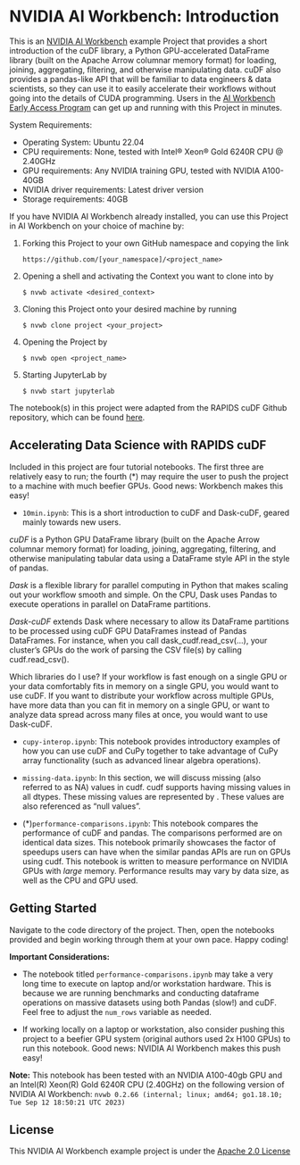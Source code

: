 # NVIDIA AI Workbench: Introduction
This is an [NVIDIA AI Workbench](https://developer.nvidia.com/blog/develop-and-deploy-scalable-generative-ai-models-seamlessly-with-nvidia-ai-workbench/) example Project that provides a short introduction of the cuDF library, a Python GPU-accelerated DataFrame library (built on the Apache Arrow columnar memory format) for loading, joining, aggregating, filtering, and otherwise manipulating data. cuDF also provides a pandas-like API that will be familiar to data engineers & data scientists, so they can use it to easily accelerate their workflows without going into the details of CUDA programming. Users in the [AI Workbench Early Access Program](https://www.nvidia.com/en-us/deep-learning-ai/solutions/data-science/workbench/) can get up and running with this Project in minutes.

System Requirements:
* Operating System: Ubuntu 22.04
* CPU requirements: None, tested with Intel&reg; Xeon&reg; Gold 6240R CPU @ 2.40GHz
* GPU requirements: Any NVIDIA training GPU, tested with NVIDIA A100-40GB
* NVIDIA driver requirements: Latest driver version
* Storage requirements: 40GB

If you have NVIDIA AI Workbench already installed, you can use this Project in AI Workbench on your choice of machine by:
1. Forking this Project to your own GitHub namespace and copying the link

   ```https://github.com/[your_namespace]/<project_name>```
   
3. Opening a shell and activating the Context you want to clone into by

   ```$ nvwb activate <desired_context>```
   
5. Cloning this Project onto your desired machine by running

   ```$ nvwb clone project <your_project>```
   
7. Opening the Project by

   ```$ nvwb open <project_name>```
   
9. Starting JupyterLab by

   ```$ nvwb start jupyterlab```

The notebook(s) in this project were adapted from the RAPIDS cuDF Github repository, which can be found [here](https://github.com/rapidsai/cudf/tree/branch-23.12/notebooks).

## Accelerating Data Science with RAPIDS cuDF
Included in this project are four tutorial notebooks. The first three are relatively easy to run; the fourth (*) may require the user to push the project to a machine with much beefier GPUs. Good news: Workbench makes this easy!  

* ```10min.ipynb```: This is a short introduction to cuDF and Dask-cuDF, geared mainly towards new users.

_cuDF_ is a Python GPU DataFrame library (built on the Apache Arrow columnar memory format) for loading, joining, aggregating, filtering, and otherwise manipulating tabular data using a DataFrame style API in the style of pandas.

_Dask_ is a flexible library for parallel computing in Python that makes scaling out your workflow smooth and simple. On the CPU, Dask uses Pandas to execute operations in parallel on DataFrame partitions.

_Dask-cuDF_ extends Dask where necessary to allow its DataFrame partitions to be processed using cuDF GPU DataFrames instead of Pandas DataFrames. For instance, when you call dask_cudf.read_csv(...), your cluster’s GPUs do the work of parsing the CSV file(s) by calling cudf.read_csv().

Which libraries do I use? If your workflow is fast enough on a single GPU or your data comfortably fits in memory on a single GPU, you would want to use cuDF. If you want to distribute your workflow across multiple GPUs, have more data than you can fit in memory on a single GPU, or want to analyze data spread across many files at once, you would want to use Dask-cuDF. 
  
* ```cupy-interop.ipynb```: This notebook provides introductory examples of how you can use cuDF and CuPy together to take advantage of CuPy array functionality (such as advanced linear algebra operations). 
  
* ```missing-data.ipynb```: In this section, we will discuss missing (also referred to as NA) values in cudf. cudf supports having missing values in all dtypes. These missing values are represented by <NA>. These values are also referenced as “null values”.
  
* (*)```performance-comparisons.ipynb```: This notebook compares the performance of cuDF and pandas. The comparisons performed are on identical data sizes. This notebook primarily showcases the factor of speedups users can have when the similar pandas APIs are run on GPUs using cudf. This notebook is written to measure performance on NVIDIA GPUs with _large_ memory. Performance results may vary by data size, as well as the CPU and GPU used.

## Getting Started
Navigate to the code directory of the project. Then, open the notebooks provided and begin working through them at your own pace. Happy coding!  

**Important Considerations:**
* The notebook titled ```performance-comparisons.ipynb``` may take a very long time to execute on laptop and/or workstation hardware. This is because we are running benchmarks and conducting dataframe operations on massive datasets using both Pandas (slow!) and cuDF. Feel free to adjust the ```num_rows``` variable as needed. 

* If working locally on a laptop or workstation, also consider pushing this project to a beefier GPU system (original authors used 2x H100 GPUs) to run this notebook. Good news: NVIDIA AI Workbench makes this push easy! 

**Note:** This notebook has been tested with an NVIDIA A100-40gb GPU and an Intel(R) Xeon(R) Gold 6240R CPU (2.40GHz) on the following version of NVIDIA AI Workbench: ```nvwb 0.2.66 (internal; linux; amd64; go1.18.10; Tue Sep 12 18:50:21 UTC 2023)```

## License
This NVIDIA AI Workbench example project is under the [Apache 2.0 License](https://github.com/nv-edwli/rapids-cudf/blob/main/LICENSE.txt)
